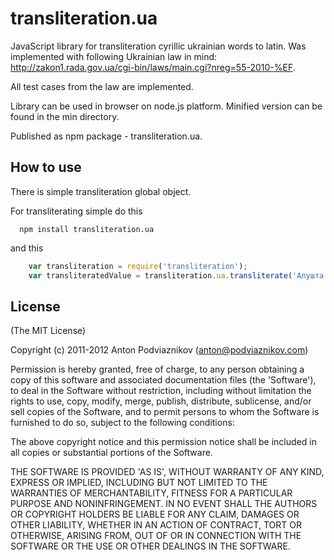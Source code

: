 # transliteration.ua

JavaScript library for transliteration cyrillic ukrainian words to latin.
Was implemented with following Ukrainian law in mind: http://zakon1.rada.gov.ua/cgi-bin/laws/main.cgi?nreg=55-2010-%EF.

All test cases from the law are implemented.

Library can be used in browser on node.js platform.
Minified version can be found in the min directory.

Published as npm package - transliteration.ua.

## How to use

There is simple transliteration global object.

For transliterating simple do this

```
  npm install transliteration.ua
```
and this

```javascript
    var transliteration = require('transliteration');
    var transliteratedValue = transliteration.ua.transliterate('Алушта');
```

## License

(The MIT License)

Copyright (c) 2011-2012 Anton Podviaznikov (anton@podviaznikov.com)

Permission is hereby granted, free of charge, to any person obtaining a copy of this software and associated documentation files (the 'Software'), to deal in the Software without restriction, including without limitation the rights to use, copy, modify, merge, publish, distribute, sublicense, and/or sell copies of the Software, and to permit persons to whom the Software is furnished to do so, subject to the following conditions:

The above copyright notice and this permission notice shall be included in all copies or substantial portions of the Software.

THE SOFTWARE IS PROVIDED 'AS IS', WITHOUT WARRANTY OF ANY KIND, EXPRESS OR IMPLIED, INCLUDING BUT NOT LIMITED TO THE WARRANTIES OF MERCHANTABILITY, FITNESS FOR A PARTICULAR PURPOSE AND NONINFRINGEMENT. IN NO EVENT SHALL THE AUTHORS OR COPYRIGHT HOLDERS BE LIABLE FOR ANY CLAIM, DAMAGES OR OTHER LIABILITY, WHETHER IN AN ACTION OF CONTRACT, TORT OR OTHERWISE, ARISING FROM, OUT OF OR IN CONNECTION WITH THE SOFTWARE OR THE USE OR OTHER DEALINGS IN THE SOFTWARE.

